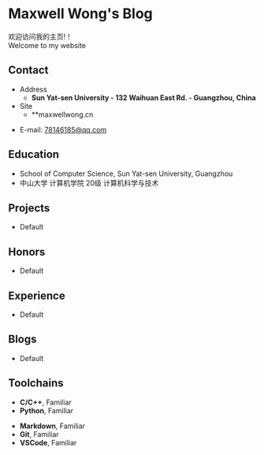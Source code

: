 # Maxwell Wong's Blog

欢迎访问我的主页!！<br />
Welcome to my website <br/>



<!-- .slide -->

## Contact

- Address
  - **Sun Yat-sen University - 132 Waihuan East Rd. - Guangzhou, China**
- Site
  - **maxwellwong.cn
<!-- .slide vertical=true -->

- E-mail: 78146185@qq.com


<!-- .slide -->

## Education

<!-- .slide vertical=true -->

- School of Computer Science, Sun Yat-sen University, Guangzhou
- 中山大学 计算机学院 20级 计算机科学与技术
<!-- .slide -->


## Projects

<!-- .slide vertical=true -->

- Default
<!-- .slide -->

## Honors

<!-- .slide vertical=true -->
- Default

<!-- .slide -->

## Experience

<!-- .slide vertical=true -->
- Default

<!-- .slide -->

## Blogs

<!-- .slide vertical=true -->  
- Default

<!-- .slide -->

## Toolchains

<!-- .slide vertical=true -->

- **C/C++**, Familiar
- **Python**, Familiar

<!-- .slide vertical=true -->

- **Markdown**, Familiar
- **Git**, Familiar
- **VSCode**, Familiar
